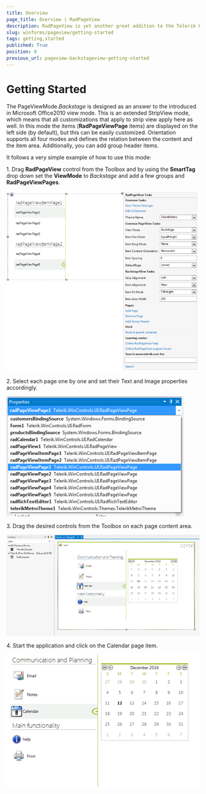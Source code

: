 ```yaml
---
title: Overview
page_title: Overview | RadPageView
description: RadPageView is yet another great addition to the Telerik UI for for WinForms suite. As the name implies, this control layouts pages of subcontrols in different views.
slug: winforms/pageview/getting-started
tags: getting,started
published: True
position: 0
previous_url: pageview-backstageview-getting-started
---
```


# Getting Started
 
The PageViewMode.*Backstage* is designed as an answer to the introduced in Microsoft Office2010 view mode. This is an extended StripView mode, which means that all customizations that apply to strip view apply here as well. In this mode the items (**RadPageViewPage** items) are displayed on the left side (by default), but this can be easily customized. Orientation supports all four modes and defines the relation between the content and the item area.  Additionally, you can add group header items.

It follows a very simple example of how to use this mode:

1\. Drag **RadPageView** control from the Toolbox and by using the **SmartTag** drop down set the **ViewMode** to *Backstage* and add a few groups and **RadPageViewPages**.

![pageview-backstageview-getting-started 001](images/pageview-backstageview-getting-started001.png)

2\. Select each page one by one and set their Text and Image properties accordingly.

![pageview-backstageview-getting-started 002](images/pageview-backstageview-getting-started002.png)

3\. Drag the desired controls from the Toolbox on each page content area.

![pageview-backstageview-getting-started 003](images/pageview-backstageview-getting-started003.png)

4\. Start the application and click on the Calendar page item.

![pageview-backstageview-getting-started 004](images/pageview-backstageview-getting-started004.png)
